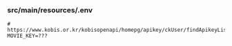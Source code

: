 ### src/main/resources/.env
```dotenv
# https://www.kobis.or.kr/kobisopenapi/homepg/apikey/ckUser/findApikeyList.do
MOVIE_KEY=???
```